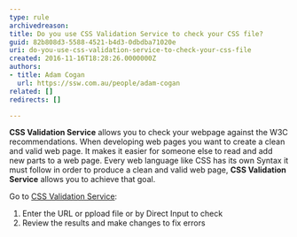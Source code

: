 ```yaml
---
type: rule
archivedreason: 
title: Do you use CSS Validation Service to check your CSS file?
guid: 82b808d3-5588-4521-b4d3-0dbdba71020e
uri: do-you-use-css-validation-service-to-check-your-css-file
created: 2016-11-16T18:28:26.0000000Z
authors:
- title: Adam Cogan
  url: https://ssw.com.au/people/adam-cogan
related: []
redirects: []

---
```


**CSS Validation Service** allows you to check your webpage against the W3C recommendations. When developing web pages you want to create a clean and valid web page. It makes it easier for someone else to read and add new parts to a web page. Every web language like CSS has its own Syntax it must follow in order to produce a clean and valid web page,  **CSS Validation Service** allows you to achieve that goal.

<!--endintro-->

Go to [CSS Validation Service](http&#58;//jigsaw.w3.org/css-validator/):

1. Enter the URL or ppload file or by Direct Input to check
2. Review the results and make changes to fix errors
